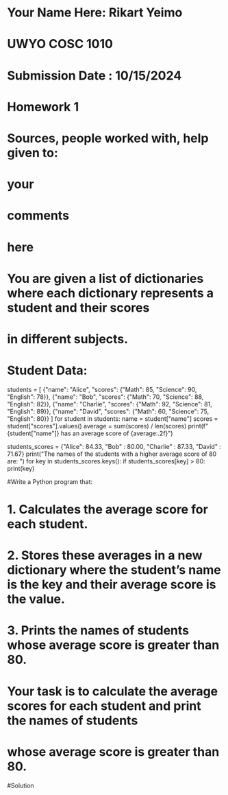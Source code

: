# Your Name Here: Rikart Yeimo
# UWYO COSC 1010
# Submission Date : 10/15/2024
# Homework 1
# Sources, people worked with, help given to: 
# your
# comments
# here
# You are given a list of dictionaries where each dictionary represents a student and their scores 
# in different subjects.
# 
# Student Data:
students = [
    {"name": "Alice", "scores": {"Math": 85, "Science": 90, "English": 78}},
    {"name": "Bob", "scores": {"Math": 70, "Science": 88, "English": 82}},
    {"name": "Charlie", "scores": {"Math": 92, "Science": 81, "English": 89}},
    {"name": "David", "scores": {"Math": 60, "Science": 75, "English": 80}}
]
for student in students:
    name = student["name"]
    scores = student["scores"].values()
    average = sum(scores) / len(scores)
    print(f"{student["name"]} has an average score of {average:.2f}")
    

students_scores = {"Alice": 84.33, "Bob" : 80.00, "Charlie" : 87.33, "David" : 71.67}
print("The names of the students with a higher average score of 80 are: ")
for key in students_scores.keys():
    if students_scores[key] > 80:
        print(key)
 

#Write a Python program that:
# 1. Calculates the average score for each student.
# 2. Stores these averages in a new dictionary where the student’s name is the key and their average score is the value.
# 3. Prints the names of students whose average score is greater than 80.

# Your task is to calculate the average scores for each student and print the names of students
# whose average score is greater than 80.

#Solution